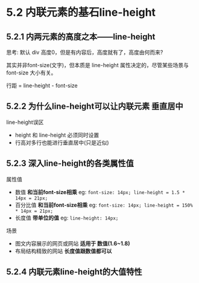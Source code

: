 # 5.2 内联元素的基石line-height

## 5.2.1 内两元素的高度之本——line-height

思考: 默认 div 高度0，但是有内容后，高度就有了，高度由何而来?

其实并非font-size(文字)，但本质是 line-height 属性决定的，尽管某些场景与 font-size 大小有关。

行距 = line-height - font-size

## 5.2.2 为什么line-height可以让内联元素 垂直居中

line-height误区

- height 和 line-height 必须同时设置
- 行高对多行也能进行垂直居中(只是近似)

## 5.2.3 深入line-height的各类属性值

属性值

- 数值 **和当前font-size相乘** eg: ```font-size: 14px; line-height = 1.5 * 14px = 21px;```
- 百分比值 **和当前font-size相乘** eg: ```font-size: 14px; line-height = 150% * 14px = 21px;```
- 长度值 **带单位的值** eg: ```line-height: 14px;```

场景

- 图文内容展示的网页或网站 **适用于 数值(1.6~1.8)**
- 布局结构精致的网站 **长度值跟数值都可以**

## 5.2.4 内联元素line-height的大值特性
